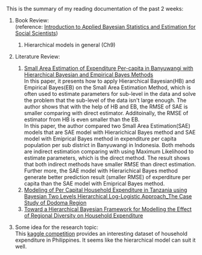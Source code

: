 This is the summary of my reading documentation of the past 2 weeks:<br/>

1. Book Review:<br/>(reference: [Introduction to Applied Bayesian Statistics and Estimation for Social Scientists](https://www.springer.com/gp/book/9780387712642))
   1. Hierarchical models in general (Ch9)


2. Literature Review:<br/>
   1. [Small Area Estimation of Expenditure Per-capita in Banyuwangi with Hierarchical Bayesian and Empirical Bayes Methods](http://iptek.its.ac.id/index.php/jos/article/view/3185)<br/>
   In this paper, it presents how to apply Hierarchical Bayesian(HB) and Empirical Bayes(EB) on the Small Area Estimation Method, which is often used to estimate parameters for sub-level in the data and solve the problem that the sub-level of the data isn't large enough. The author shows that with the help of HB and EB, the RMSE of SAE is smaller comparing with direct estimator. Additoinally, the RMSE of estimator from HB is even smaller than the EB. <br/>
   In this paper, the author compared two Small Area Estimation(SAE) models that are SAE model with Hierarichical Bayes method and SAE model with Emiprical Bayes method in expenditure per capita population per sub district in Banyuwangi in Indonesia. Both mehods are indirect estimation comparing with using Maximum Likelihood to estimate parameters, which is the direct method. The result shows that both indirect methods have smaller RMSE than direct estimation. Further more, the SAE model with Hierarichical Bayes method generate better prediction result (smaller RMSE) of experditure per capita than the SAE model with Emiprical Bayes method.
   2. [Modeling of Per Capital Household Expenditure in Tanzania using Bayesian Two Levels Hierarchical Log-Logistic Approach_The Case Study of Dodoma Region](http://sersc.org/journals/index.php/IJAST/article/view/22911)
   3. [Toward a Hierarchical Bayesian Framework for Modelling the Effect of Regional Diversity on Household Expenditure](https://www.researchgate.net/publication/274008292_Toward_a_Hierarchical_Bayesian_Framework_for_Modelling_the_Effect_of_Regional_Diversity_on_Household_Expenditure)
   
3. Some idea for the research topic:<br/>
   This [kaggle competition](https://www.kaggle.com/grosvenpaul/family-income-and-expenditure) provides an interesting dataset of household expenditure in Philippines. It seems like the hierarchical model can suit it well.
   


